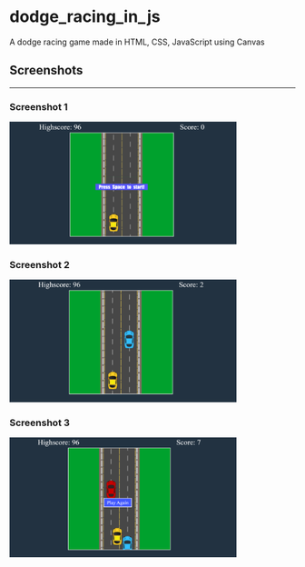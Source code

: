 # dodge_racing_in_js
A dodge racing game made in HTML, CSS, JavaScript using Canvas

<h2>Screenshots</h2>
<hr>
<h3>Screenshot 1</h3>
<img src="screenshots/screenshot1.png" alt="screenshot1" width="400px">
<br>
<h3>Screenshot 2</h3>
<img src="screenshots/screenshot2.png" alt="screenshot2" width="400px">
<br>
<h3>Screenshot 3</h3>
<img src="screenshots/screenshot3.png" alt="screenshot3" width="400px">